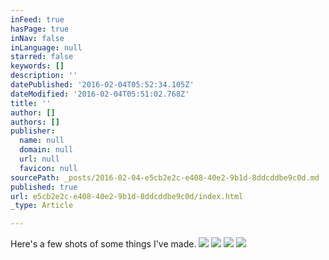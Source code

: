 ```yaml
---
inFeed: true
hasPage: true
inNav: false
inLanguage: null
starred: false
keywords: []
description: ''
datePublished: '2016-02-04T05:52:34.105Z'
dateModified: '2016-02-04T05:51:02.768Z'
title: ''
author: []
authors: []
publisher:
  name: null
  domain: null
  url: null
  favicon: null
sourcePath: _posts/2016-02-04-e5cb2e2c-e408-40e2-9b1d-8ddcddbe9c0d.md
published: true
url: e5cb2e2c-e408-40e2-9b1d-8ddcddbe9c0d/index.html
_type: Article

---
```

Here's a few shots of some things I've made.
![](https://the-grid-user-content.s3-us-west-2.amazonaws.com/98035776-26fd-4cc1-aec7-edeef300e8ab.JPG)
![](https://the-grid-user-content.s3-us-west-2.amazonaws.com/ed58e52f-862c-41a9-b14f-fbc992aef62f.JPG)
![](https://the-grid-user-content.s3-us-west-2.amazonaws.com/c31570cf-bf42-40a7-9738-3f49d0175b6d.JPG)
![](https://the-grid-user-content.s3-us-west-2.amazonaws.com/9a9c63c0-33d8-4709-9f48-44399d9832a3.JPG)